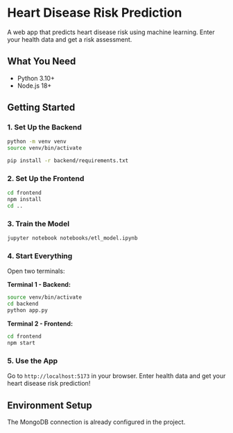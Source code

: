 # Heart Disease Risk Prediction

A web app that predicts heart disease risk using machine learning. Enter your health data and get a risk assessment.

## What You Need

- Python 3.10+
- Node.js 18+

## Getting Started

### 1. Set Up the Backend

```bash
python -m venv venv
source venv/bin/activate 

pip install -r backend/requirements.txt
```

### 2. Set Up the Frontend

```bash
cd frontend
npm install
cd ..
```

### 3. Train the Model

```bash
jupyter notebook notebooks/etl_model.ipynb
```

### 4. Start Everything

Open two terminals:

**Terminal 1 - Backend:**
```bash
source venv/bin/activate
cd backend
python app.py
```

**Terminal 2 - Frontend:**
```bash
cd frontend
npm start
```

### 5. Use the App

Go to `http://localhost:5173` in your browser. Enter health data and get your heart disease risk prediction!

## Environment Setup

The MongoDB connection is already configured in the project.
